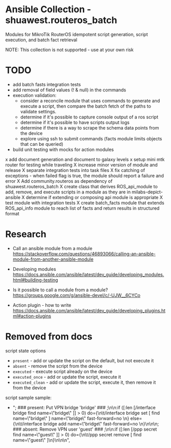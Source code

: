 # Ansible Collection - shuawest.routeros_batch

Modules for MikroTik RouterOS idempotent script generation, script execution, and batch fact retrieval

NOTE: This collection is not supported - use at your own risk

# TODO
 
- add batch fasts integration tests
- add removal of field values (! & null) in the commands
- execution validation:
  - consider a reconcile module that uses commands to generate and execute a script, then compare the batch fetch of the paths
  to validate settings. 
  - determine if it's possible to capture console output of a ros script 
  - determine if it's possible to have scripts output logs
  - determine if there is a way to scrape the schema data points from the device
  - explore using ssh to submit commands (facts module limits objects that can be queried)
- build unit testing with mocks for action modules 


x add document generation and document to galaxy levels
x setup mini mtk router for testing while traveling
X increase minor version of module and release
X separate integration tests into task files
X fix catching of exceptions - when failed flag is true, the module should report a failure and error
X Add community.routeros as dependency of shuawest.routeros_batch
X create class that derives ROS_api_module to add, remove, and execute scripts in a module as they are in milabs-depict-ansible
  X determine if extending or composing api module is appropriate
X test module with integration tests 
X create batch_facts module that extends ROS_api_info module to reach list of facts and return results in structured format

# Research
- Call an ansible module from a module
  https://stackoverflow.com/questions/46893066/calling-an-ansible-module-from-another-ansible-module

- Developing modules
  https://docs.ansible.com/ansible/latest/dev_guide/developing_modules.html#building-testing

- Is it possible to call a module from a module?
  https://groups.google.com/g/ansible-devel/c/-UJW__6CYCo 

- Action plugin - how to write
  https://docs.ansible.com/ansible/latest/dev_guide/developing_plugins.html#action-plugins 

# Removed from docs

script state options
- `present` - add or update the script on the default, but not execute it
- `absent` - remove the script from the device
- `executed` - execute script already on the device
- `executed_once` - add or update the script, execute it
- `executed_clean` - add or update the script, execute it, then remove it from the device

script sample
    sample:
- "; ### present: Put VPN bridge 'bridge' ### ;\n\n:if ([:len [/interface bridge find name=\\\"bridge\\\" ]] > 0) do={\n\t/interface bridge set [ find name=\\\"bridge\\\" ] name=\\\"bridge\\\" fast-forward=no \n} else={\n\t/interface bridge add name=\\\"bridge\\\" fast-forward=no \n}\n\n\n; ### absent: Remove VPN user 'guest' ### ;\n\n:if ([:len [/ppp secret find name=\\\"guest\\\" ]] > 0) do={\n\t/ppp secret remove [ find name=\\\"guest\\\" ]\n}\n\n\n",
